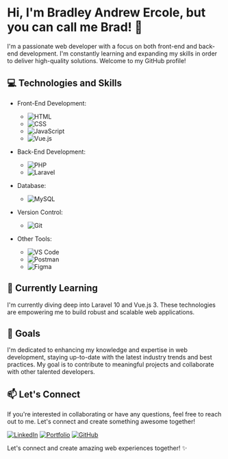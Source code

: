 # Hi, I'm Bradley Andrew Ercole, but you can call me Brad! 👋

I'm a passionate web developer with a focus on both front-end and back-end development. I'm constantly learning and expanding my skills in order to deliver high-quality solutions. Welcome to my GitHub profile!

## 💻 Technologies and Skills

- Front-End Development:
  - ![HTML](https://img.shields.io/badge/HTML-green)
  - ![CSS](https://img.shields.io/badge/CSS-blue)
  - ![JavaScript](https://img.shields.io/badge/JavaScript-yellow)
  - ![Vue.js](https://img.shields.io/badge/Vue.js-brightgreen)

- Back-End Development:
  - ![PHP](https://img.shields.io/badge/PHP-purple)
  - ![Laravel](https://img.shields.io/badge/Laravel-orange)

- Database:
  - ![MySQL](https://img.shields.io/badge/MySQL-blueviolet)

- Version Control:
  - ![Git](https://img.shields.io/badge/Git-red)

- Other Tools:
  - ![VS Code](https://img.shields.io/badge/VS%20Code-blue)
  - ![Postman](https://img.shields.io/badge/Postman-orange)
  - ![Figma](https://img.shields.io/badge/Figma-violet)

## 🌱 Currently Learning

I'm currently diving deep into Laravel 10 and Vue.js 3. These technologies are empowering me to build robust and scalable web applications.

## 🚀 Goals

I'm dedicated to enhancing my knowledge and expertise in web development, staying up-to-date with the latest industry trends and best practices. My goal is to contribute to meaningful projects and collaborate with other talented developers.

## 📫 Let's Connect

If you're interested in collaborating or have any questions, feel free to reach out to me. Let's connect and create something awesome together!

[![LinkedIn](https://img.shields.io/badge/LinkedIn-Bradley%20Andrew%20Ercole-blue?style=flat-square&logo=linkedin)](https://www.linkedin.com/in/bradley-andrew-ercole-14908a1a7/)
[![Portfolio](https://img.shields.io/badge/Portfolio-bradleyganap.com-orange?style=flat-square)](https://www.bradleyganap.com)
[![GitHub](https://img.shields.io/badge/GitHub-BradErcole-black?style=flat-square&logo=github)](https://github.com/BradErcole)

Let's connect and create amazing web experiences together! ✨


<!---
Ercole28/Ercole28 is a ✨ special ✨ repository because its `README.md` (this file) appears on your GitHub profile.
You can click the Preview link to take a look at your changes.
--->
